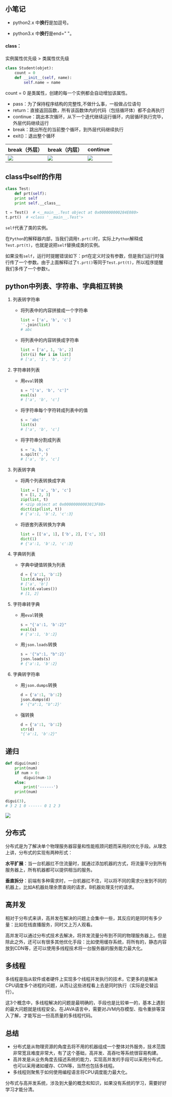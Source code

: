 ## 小笔记

* python2.x 中**换行**是加逗号。

* python3.x 中**换行**是end=" "。

#### class：

实例属性优先级 > 类属性优先级

```python
class Student(objet):
	count = 0
    def __init__(self, name):
        self.name = name
```

count = 0 是类属性，创建的每一个实例都会自动增加该属性。

* pass：为了保持程序结构的完整性,不做什么事，一般做占位语句
* return：直接返回函数，所有该函数体内的代码（包括循环体）都不会再执行
* continue：跳出本次循环，从下一个迭代继续运行循环，内层循环执行完毕，外层代码继续运行
* break：跳出所在的当前整个循环，到外层代码继续执行
* exit()：退出整个循环

| break（外层）                                                | break（内层）                                                | continue                                                     |
| ------------------------------------------------------------ | ------------------------------------------------------------ | ------------------------------------------------------------ |
| <img src="https://images2017.cnblogs.com/blog/1233990/201709/1233990-20170906195557538-1808918089.jpg" style="width:100px height:122px" /> | <img src="https://images2017.cnblogs.com/blog/1233990/201709/1233990-20170906195607726-1997870131.jpg" style="width:100px height:122px" /> | <img src="https://images2017.cnblogs.com/blog/1233990/201709/1233990-20170906195622366-1778530157.jpg" style="width:100px height:122px" /> |
## class中self的作用
```python
class Test:
	def prt(self):
    print self
    print self.__class__

t = Test()  # <__main__.Test object at 0x000000000284E080>
t.prt()  # <class '__main__.Test'>
```

`self`代表了类的实例。

在`Python`的解释器内部，当我们调用`t.prt()`时，实际上`Python`解释成`Test.prt(t)`，也就是说把`self`替换成类的实例。

如果没有`self`，运行时提醒错误如下：prt在定义时没有参数，但是我们运行时强行传了一个参数。由于上面解释过了`t.prt()`等同于`Test.prt(t)`，所以程序提醒我们多传了一个参数`t`。

## python中列表、字符串、字典相互转换

1. 列表转字符串

   * 将列表中的内容拼接成一个字符串

     ```python
     list = ['a', 'b', 'c']
     ''.join(list)
     # abc
     ```

   * 将列表中的内容转换成字符串

     ```python
     list = ['a', 1, 'b', 2]
     [str(i) for i in list]
     # ['a', '1', 'b', '2']
     ```
2. 字符串转列表
   * 用`eval`转换
     ```python
     s = "['a', 'b', 'c']"
     eval(s)
     # ['a', 'b', 'c']
     ```
   * 将字符串每个字符转成列表中的值
     ```python
     s = 'abc'
     list(s)
     # ['a', 'b', 'c']
     ```
   * 将字符串分割成列表
     ```python
     s = 'a, b, c'
     s.spilt(',')
     # ['a', 'b', 'c']
     ```
3. 列表转字典
   * 将两个列表转换成字典
     ```python
     list = ['a', 'b', 'c']
     t = [1, 2, 3]
     zip(list, t)
     # <zip object at 0x00000000003013F88>
     dict(zip(list, t))
     # {'a':1, 'b':2, 'c':3}
     ```
   * 将嵌套列表转换为字典
     ```python
     list = [['a', 1], ['b', 2], ['c', 3]]
     dict(1)
     # {'a':1, 'b':2, 'c':3}
     ```
4. 字典转列表
   * 字典中键值转换为列表
     ```python
     d = {'a':1, 'b':2}
     list(d.key())
     # ['a', 'b']
     list(d.values())
     # [1, 2]
     ```
5. 字符串转字典
   * 用`eval`转换
     ```python
     s = "{'a':1, 'b':2}"
     eval(s)
     # {'a':1, 'b':2}
     ```
   * 用`json.loads`转换
     ```python
     s = '{"a":1, "b":2}'
     json.loads(s)
     # {'a':1, 'b':2}
     ```
6. 字典转字符串
   * 用`json.dumps`转换
     ```python
     d = {'a':1, 'b':2}
     json.dumps(d)
     # '{"a":1, "b":2}'
     ```
   * 强转换
     ```python
     d = {'a':1, 'b':2}
     str(d)
     "{'a':1, 'b':2}"
     ```

## 递归

```python
def digui(num):
	print(num)
	if num > 0:
		digui(num-1)
	else:
		print('------')
	print(num)

digui(3),
# 3 2 1 0 ------ 0 1 2 3
```

![](https://images2017.cnblogs.com/blog/1272988/201711/1272988-20171108213648231-213946465.png)

## 分布式

分布式是为了解决单个物理服务器容量和性能瓶颈问题而采用的优化手段。从理念上讲，分布式的实现有两种形式：

**水平扩展**：当一台机器扛不住流量时，就通过添加机器的方式，将流量平分到所有服务器上，所有机器都可以提供相当的服务。

**垂直拆分**：前端有多种需求时，一台机器扛不住，可以将不同的需求分发到不同的机器上，比如A机器处理余票查询的请求，B机器处理支付的请求。

## 高并发

相对于分布式来讲，高并发在解决的问题上会集中一些，其反应的是同时有多少量：比如在线直播服务，同时又上万人观看。

高并发可以通过分布式技术去解决，将并发流量分布到不同的物理服务器上。但是除此之外，还可以有很多其他优化手段：比如使用缓存系统，将所有的，静态内容放到CDN等，还可以使用多线程技术将一台服务器的服务能力最大化。

## 多线程

多线程是指从软件或者硬件上实现多个线程并发执行的技术，它更多的是解决CPU调度多个进程的问题，从而让这些进程看上去是同时执行（实际是交替运行）。

这3个概念中，多线程解决的问题是最明确的，手段也是比较单一的，基本上遇到的最大问题就是线程安全。在JAVA语言中，需要对JVM内存模型、指令重排等深入了解，才能写出一份高质量的多线程代码。

## 总结

- 分布式是从物理资源的角度去将不用的机器组成一个整体对外服务，技术范围非常宽且难度非常大，有了这个基础，高并发、高吞吐等系统很容易构建。
- 高并发是从业务角度去描述系统的能力，实现高并发的手段可以采用分布式，也可以采用诸如缓存、CDN等，当然也包括多线程。
- 多线程则聚焦于如何使用编程语言将CPU调度能力最大化。

分布式与高并发系统，涉及到大量的概念和知识，如果没有系统的学习，需要好好学习才能分清。